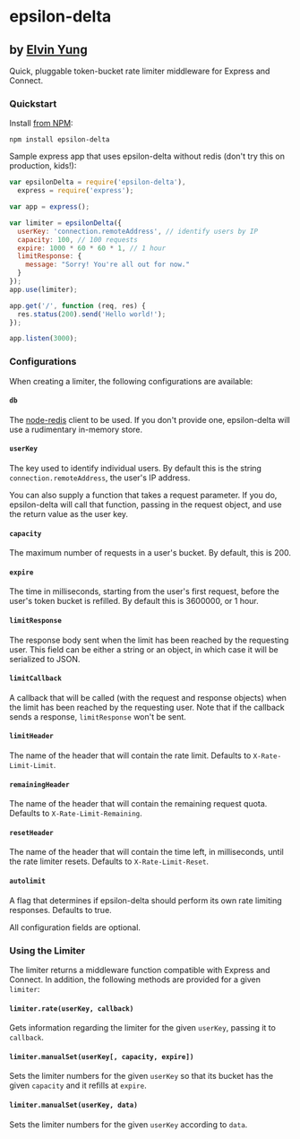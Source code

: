 # epsilon-delta
## by [Elvin Yung](https://github.com/elvinyung)

Quick, pluggable token-bucket rate limiter middleware for Express and Connect.

### Quickstart

Install [from NPM](https://www.npmjs.org/package/epsilon-delta):

    npm install epsilon-delta

Sample express app that uses epsilon-delta without redis (don't try this on production, kids!):

```javascript
var epsilonDelta = require('epsilon-delta'),
  express = require('express');

var app = express();

var limiter = epsilonDelta({
  userKey: 'connection.remoteAddress', // identify users by IP
  capacity: 100, // 100 requests
  expire: 1000 * 60 * 60 * 1, // 1 hour
  limitResponse: {
    message: "Sorry! You're all out for now."
  }
});
app.use(limiter);

app.get('/', function (req, res) {
  res.status(200).send('Hello world!');
});

app.listen(3000);
```

### Configurations

When creating a limiter, the following configurations are available:

#### `db`
The [node-redis](https://www.npmjs.org/package/redis) client to be used. If you don't provide one, epsilon-delta will use a rudimentary in-memory store. 

#### `userKey`
The key used to identify individual users. By default this is the string `connection.remoteAddress`, the user's IP address. 

You can also supply a function that takes a request parameter. If you do, epsilon-delta will call that function, passing in the request object, and use the return value as the user key.

#### `capacity`
The maximum number of requests in a user's bucket. By default, this is 200.

#### `expire`
The time in milliseconds, starting from the user's first request, before the user's token bucket is refilled. By default this is 3600000, or 1 hour.

#### `limitResponse`
The response body sent when the limit has been reached by the requesting user. This field can be either a string or an object, in which case it will be serialized to JSON.

#### `limitCallback`
A callback that will be called (with the request and response objects) when the limit has been reached by the requesting user. Note that if the callback sends a response, `limitResponse` won't be sent.

#### `limitHeader`
The name of the header that will contain the rate limit. Defaults to `X-Rate-Limit-Limit`.

#### `remainingHeader`
The name of the header that will contain the remaining request quota. Defaults to `X-Rate-Limit-Remaining`.

#### `resetHeader`
The name of the header that will contain the time left, in milliseconds, until the rate limiter resets. Defaults to `X-Rate-Limit-Reset`.

#### `autolimit`
A flag that determines if epsilon-delta should perform its own rate limiting responses. Defaults to true.

All configuration fields are optional.

### Using the Limiter
The limiter returns a middleware function compatible with Express and Connect. In addition, the following methods are provided for a given `limiter`:

#### `limiter.rate(userKey, callback)`
Gets information regarding the limiter for the given `userKey`, passing it to `callback`. 

#### `limiter.manualSet(userKey[, capacity, expire])`
Sets the limiter numbers for the given `userKey` so that its bucket has the given `capacity` and it refills at `expire`.

#### `limiter.manualSet(userKey, data)`
Sets the limiter numbers for the given `userKey` according to `data`.